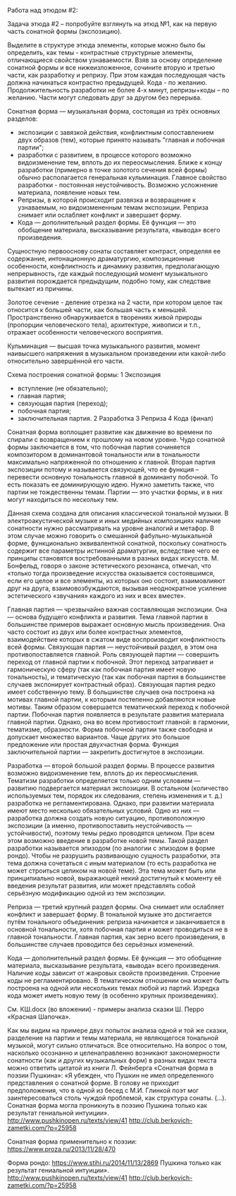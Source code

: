 Работа над этюдом #2:
 
Задача этюда #2 – попробуйте взглянуть на этюд №1, как на первую часть сонатной формы (экспозицию).
 
Выделите в структуре этюда элементы, которые можно было бы определить, как темы - контрастные структурные элементы, отличающиеся свойством узнаваемости.
Взяв за основу определение сонатной формы и все нижеизложенное, сочините вторую и третью части, как разработку и репризу. При этом каждая последующая часть должна начинаться контрастно предыдущей. Кода - по желанию.
Продолжительность разработки не более 4-х минут, репризы+коды – по желанию.
Части могут следовать друг за другом без перерыва.
 
Сонатная форма — музыкальная форма, состоящая из трёх основных разделов:
- экспозиции с завязкой действия, конфликтным сопоставлением двух образов (тем), которые принято называть "главная и побочная партии";
- разработки с развитием, в процессе которого возможно видоизменение тем, вплоть до их переосмысления. Ближе к концу разработки (примерно в точке золотого сечения всей формы) обычно располагается генеральная кульминация. Главное свойство разработки - постоянная неустойчивость. Возможно усложнение материала, появление новых тем.
- Репризы, в которой происходит развязка и возвращение к узнаваемым, но видоизмененным темам экспозиции. Реприза снимает или ослабляет конфликт и завершает форму.
- Кода — дополнительный раздел формы. Её функция — это обобщение материала, высказывание результата, «вывода» всего произведения.
 
Сущностную первооснову сонаты составляет контраст, определяя ее содержание, интонационную драматургию, композиционные особенности, конфликтность и динамику развития, предполагающую непрерывность, где каждый последующий момент музыкального развития порождается предыдущим, подобно тому, как следствие вытекает из причины.
 
Золотое сечение - деление отрезка на 2 части, при котором целое так относится к большей части, как большая часть к меньшей. Пространственно обнаруживается в творениях живой природы (пропорции человеческого тела), архитектуре, живописи и т.п., отражает особенности человеческого восприятия.
 
Кульминация — высшая точка музыкального развития, момент наивысшего напряжения в музыкальном произведении или какой-либо относительно завершённой его части.
 
Схема построения сонатной формы:
1 Экспозиция
- вступление (не обязательно);
- главная партия;
- связующая партия (переход);
- побочная партия;
- заключительная партия.
2 Разработка
3 Реприза
4 Кода (финал)
 
Сонатная форма воплощает развитие как движение во времени по спирали с возвращением к прошлому на новом уровне.
Чудо сонатной формы заключается в том, что побочная партия сочиняется композитором в доминантовой тональности или в тональности максимально напряженной по отношению к главной. Вторая партия экспозиции потому и называется связующей, что ее функция – перевести основную тональность главной в доминанту побочной. То есть показать ее доминирующую идею. Нужно заметить также, что партии не тождественны темам. Партии — это участки формы, и в них могут находиться по нескольку тем.
 
Данная схема создана для описания классической тональной музыки. В электроакустической музыке и иных медийных композициях наличие сонатности нужно рассматривать на уровне аналогий и метафор. В этом случае можно говорить о смешанной фабульно-музыкальной форме, функционально эквивалентной сонатной, поскольку сонатность содержит все параметры истинной драматургии, вследствие чего ее принципы становятся востребованными в разных видах искусств. М. Бонфельд, говоря о законе эстетического резонанса, отмечал, что «только тогда произведение искусства оказывается состоявшимся, если его целое и все элементы, из которых оно состоит, взаимовлияют друг на друга, взаимовозбуждаются, вызывая неоднократное усиление эстетического «звучания» каждого из них и всех вместе».
 
Главная партия — чрезвычайно важная составляющая экспозиции. Она — основа будущего конфликта и развития. Тема главной партии в большинстве примеров выражает основную мысль произведения. Она часто состоит из двух или более контрастных элементов, взаимодействие которых в сжатом виде воспроизводит конфликтность всей формы.
Связующая партия — неустойчивый раздел, в этом она противопоставляется главной. Роль связующей партии — совершить переход от главной партии к побочной. Этот переход затрагивает и гармоническую сферу (так как побочная партия имеет новую тональность), и тематическую (так как побочная партия в большинстве случаев экспонирует контрастный образ). Связующая партия редко имеет собственную тему. В большинстве случаев она построена на мотивах главной партии, к которым постепенно добавляются новые мотивы. Таким образом совершается тематический переход к побочной партии.
Побочная партия появляется в результате развития материала главной партии. Однако, она во всем противостоит главной: в гармонии, тематизме, образности.
Форма побочной партии также свободна и допускает множество вариантов. Чаще других это большое предложение или простая двухчастная форма.
Функция заключительной партии — закрепить достигнутое в экспозиции.
 
Разработка — второй большой раздел формы. В процессе развития возможно видоизменение тем, вплоть до их переосмысления.
Тематизм разработки определяется только одним условием — развитию подвергается материал экспозиции. В остальном (количество используемых тем, порядок их следования, степень изменения и т. д.) разработка не регламентирована. Однако, при развитии материала имеют место несколько обязательных условий. Одно из них — разработка должна создать новую ситуацию, противоположную экспозиции (а именно, противопоставить неустойчивость — устойчивости), поэтому темы редко проводятся целиком. При всем этом возможно введение в разработке новой темы. Такой раздел разработки называется эпизодом (по аналогии с эпизодом в форме рондо). Чтобы не разрушить развивающую сущность разработки, эта тема должна сочетаться с иным материалом (то есть разработка не может строиться целиком на новой теме). Эта тема может быть или принципиально новой, выражающей некий достигнутый к моменту её введения результат развития, или может представлять собой серьёзную модификацию одной из тем экспозиции.
 
Реприза — третий крупный раздел формы. Она снимает или ослабляет конфликт и завершает форму. В тональной музыке это достигается путём тонального объединения: реприза начинается и заканчивается в основной тональности, хотя побочная партия и может проводиться не в главной тональности. Главная партия, как зерно всего произведения, в большинстве случаев проводится без серьёзных изменений.
 
Кода — дополнительный раздел формы. Её функция — это обобщение материала, высказывание результата, «вывода» всего произведения. Наличие коды зависит от жанровых свойств произведения. Строение коды не регламентировано. В тематическом отношении она может быть построена на одной или нескольких темах любой из партий. Изредка кода может иметь новую тему (в особенно крупных произведениях).
 
См. КШ.docx (во вложении) - примеры анализа сказки Ш. Перро «Красная Шапочка».
 
Как мы видим на примере двух попыток анализа одной и той же сказки, разделение на партии и темы материала, не являющегося тональной музыкой, могут сильно отличаться. Все относительно. На вопрос о том, насколько осознанно и целенаправленно возникают закономерности сонатности (как и других музыкальных форм) в разных видах текста можно ответить цитатой из книги Л. Фейнберга «Сонатная форма в поэзии Пушкина»: «Я убежден, что Пушкин не имел определенного представления о сонатной форме. В голову не приходит предположения, что в одной из бесед с М.И. Глинкой поэт мог заинтересоваться столь чуждой проблемой, как структура сонаты. (...). Сонатная форма могла проникнуть в поэзию Пушкина только как результат гениальной интуиции». 
http://www.pushkinopen.ru/texts/view/41
http://club.berkovich-zametki.com/?p=25958
 
Сонатная форма применительно к поэзии:
https://www.proza.ru/2013/11/28/470
 
Форма рондо:
https://www.stihi.ru/2014/11/13/2869
Пушкина только как результат гениальной интуиции». 
http://www.pushkinopen.ru/texts/view/41
http://club.berkovich-zametki.com/?p=25958
